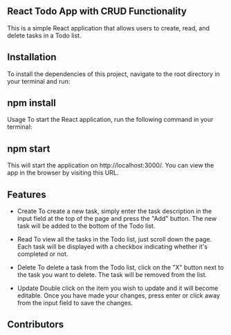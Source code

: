 ## React Todo App with CRUD Functionality
This is a simple React application that allows users to create, read, and delete tasks in a Todo list.

## Installation
To install the dependencies of this project, navigate to the root directory in your terminal and run:

## npm install
Usage
To start the React application, run the following command in your terminal:

## npm start
This will start the application on http://localhost:3000/. You can view the app in the browser by visiting this URL.

## Features
- Create
To create a new task, simply enter the task description in the input field at the top of the page and press the "Add" button. The new task will be added to the bottom of the Todo list.

- Read
To view all the tasks in the Todo list, just scroll down the page. Each task will be displayed with a checkbox indicating whether it's completed or not.

- Delete
To delete a task from the Todo list, click on the "X" button next to the task you want to delete. The task will be removed from the list.

- Update
Double click on the item you wish to update and it will become editable. Once you have made your changes, press enter or click away from the input field to save the changes.

## Contributors